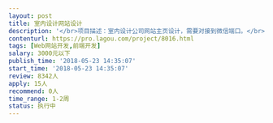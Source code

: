```yaml
---                
layout: post       
title: 室内设计网站设计           
description: '</br>项目描述：室内设计公司网站主页设计，需要对接到微信端口。</br></br>主要功能及特点：公司简介及业务描述和工程展示</br></br>可参考产品：</br>http://www.shenyuansj.com</br>https://mp.weixin.qq.com/mp/profile_ext?action=home&amp;__biz=MzAwMTA3MzIxMQ==&amp;scene=123&amp;from=groupmessage&amp;isappinstalled=0#wechat_redirect</br>'     
contenturl: https://pro.lagou.com/project/8016.html      
tags: [Web网站开发,前端开发]            
salary: 3000元以下          
publish_time: '2018-05-23 14:35:07'         
start_time: '2018-05-23 14:35:07'           
review: 8342人                   
apply: 15人                   
recommend: 0人                   
time_range: 1-2周              
status: 执行中                  
---                 
```

